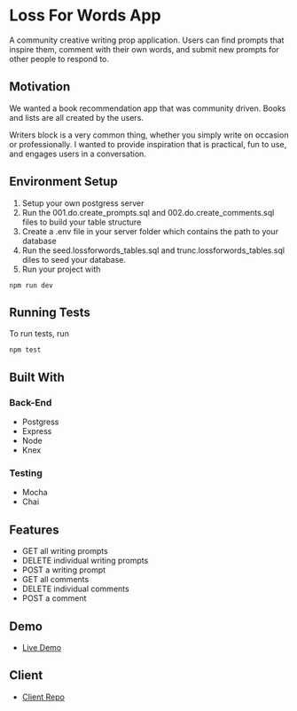 # Loss For Words App

A community creative writing prop application. Users can find prompts that inspire them, comment with their own words, and submit new prompts for other people to respond to. 

## Motivation

We wanted a book recommendation app that was community driven. Books and lists are all created by the users.

Writers block is a very common thing, whether you simply write on occasion or professionally. I wanted to provide inspiration that is practical, fun to use, and engages users in a conversation.

## Environment Setup

1. Setup your own postgress server
2. Run the 001.do.create_prompts.sql and  002.do.create_comments.sql files to build your table structure
3. Create a .env file in your server folder which contains the path to your database
4. Run the seed.lossforwords_tables.sql and trunc.lossforwords_tables.sql diles to seed your database.
5. Run your project with
```
npm run dev
```

## Running Tests

To run tests, run
```
npm test
```

## Built With

### Back-End
* Postgress
* Express
* Node
* Knex

### Testing
* Mocha
* Chai

## Features

* GET all writing prompts
* DELETE individual writing prompts
* POST a writing prompt
* GET all comments
* DELETE individual comments
* POST a comment

## Demo

- [Live Demo](https://loss-for-words-app.legsateri.now.sh/)

## Client

- [Client Repo](https://github.com/legsateri/loss-for-words-app)